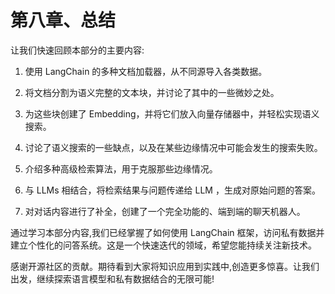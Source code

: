 # 第八章、总结

让我们快速回顾本部分的主要内容:

1. 使用 LangChain 的多种文档加载器，从不同源导入各类数据。

2. 将文档分割为语义完整的文本块，并讨论了其中的一些微妙之处。

3. 为这些块创建了 Embedding，并将它们放入向量存储器中，并轻松实现语义搜索。

4. 讨论了语义搜索的一些缺点，以及在某些边缘情况中可能会发生的搜索失败。

5. 介绍多种高级检索算法，用于克服那些边缘情况。

6. 与 LLMs 相结合，将检索结果与问题传递给 LLM ，生成对原始问题的答案。

7. 对对话内容进行了补全，创建了一个完全功能的、端到端的聊天机器人。

通过学习本部分内容,我们已经掌握了如何使用 LangChain 框架，访问私有数据并建立个性化的问答系统。这是一个快速迭代的领域，希望您能持续关注新技术。

感谢开源社区的贡献。期待看到大家将知识应用到实践中,创造更多惊喜。让我们出发，继续探索语言模型和私有数据结合的无限可能!
